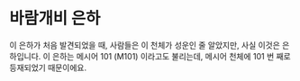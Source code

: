 # 바람개비 은하

이 은하가 처음 발견되었을 때, 사람들은 이 천체가 성운인 줄 알았지만, 사실 이것은
은하입니다. 이 은하는 메시어 101 (M101) 이라고도 불리는데, 메시어 천체에 101 번
째로 등재되었기 때문이에요.
